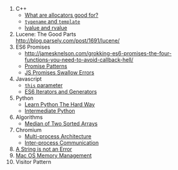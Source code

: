 1. C++
   * [What are allocators good for?](http://www.drdobbs.com/the-standard-librarian-what-are-allocato/184403759)
   * [`typename` and `template`](http://stackoverflow.com/questions/610245/where-and-why-do-i-have-to-put-the-template-and-typename-keywords)
   * [lvalue and rvalue](http://eli.thegreenplace.net/2011/12/15/understanding-lvalues-and-rvalues-in-c-and-c)
2. Lucene: The Good Parts  
   http://blog.parsely.com/post/1691/lucene/
3. ES6 Promises  
   * http://jamesknelson.com/grokking-es6-promises-the-four-functions-you-need-to-avoid-callback-hell/
   * [Promise Patterns](https://www.promisejs.org/patterns/)
   * [JS Promises Swallow Errors](http://jamesknelson.com/are-es6-promises-swallowing-your-errors/)
4. Javascript
   * [`this` parameter](https://www.safaribooksonline.com/library/view/javascript-the-good/9780596517748/ch04s03.html)
   * [ES6 Iterators and Generators](https://developer.mozilla.org/en-US/docs/Web/JavaScript/Guide/Iterators_and_Generators)
5. Python
   * [Learn Python The Hard Way](http://learnpythonthehardway.org/book/)  
   * [Intermediate Python](http://book.pythontips.com/en/latest/)
6. Algorithms
   * [Median of Two Sorted Arrays](http://www.drdobbs.com/parallel/finding-the-median-of-two-sorted-arrays/240169222)
7. Chromium
   * [Multi-process Architecture](https://www.chromium.org/developers/design-documents/multi-process-architecture)
   * [Inter-process Communication](https://www.chromium.org/developers/design-documents/inter-process-communication)
8. [A String is not an Error](http://www.devthought.com/2011/12/22/a-string-is-not-an-error/)
9. [Mac OS Memory Management](https://en.wikipedia.org/wiki/Mac_OS_memory_management)
10. Visitor Pattern
